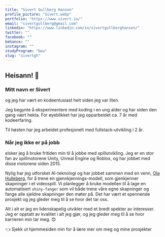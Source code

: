 ```yaml
---
title: "Sivert Gullberg Hansen"
profile_picture: "Sivert.webp"
portfolio: "https://www.sivert.io/"
email: "sivertgullberg@gmail.com"
linkedin: "https://www.linkedin.com/in/sivertgullberghansen/"
twitter: ""
facebook: ""
behance: ""
instagram: ""
studyProgram: "bwu"
slug: "sivertgh"
---
```


## Heisann! 👋

### Mitt navn er Sivert

og jeg har vært en kodeentusiast helt siden jeg var liten.

Jeg begynte å eksperimentere med koding i en ung alder og har siden den gang vært hekta. For øyeblikket har jeg opparbeidet ca. 7 år med kodeerfaring.

Til høsten har jeg arbeidet profesjonelt med fullstack-utvikling i 2 år.

### Når jeg ikke er på jobb

elsker jeg å bruke fritiden min til å jobbe med spillutvikling. Jeg er en stor fan av spillmotorene Unity, Unreal Engine og Roblox, og har jobbet med disse motorene siden 2015.

Nylig har jeg utforsket AI-teknologi og har jobbet sammen med en venn, <a target='_blank' href='/bwu/olahul'>Ola Hulleberg</a>, for å trene en gjennkjennings-modell, som gjenkjenner skapninger i et videospill. Vi planlegger å bruke modellen til å lage en automatisert `shiny-fanger` som vil både trene våre egne skapninger og fange alle sjeldne skapninger den møter på. Det har vært et spennende prosjekt og jeg gleder meg til å se hvor det tar oss.

Alt i alt er jeg en lidenskapelig utvikler med et bredt spekter av interesser. Jeg er opptatt av kvalitet i alt jeg gjør, og jeg gleder meg til å se hvor karrieren min tar meg. 😊

👈 Sjekk ut hjemmesiden min for å lære mer om meg og mine prosjekter
